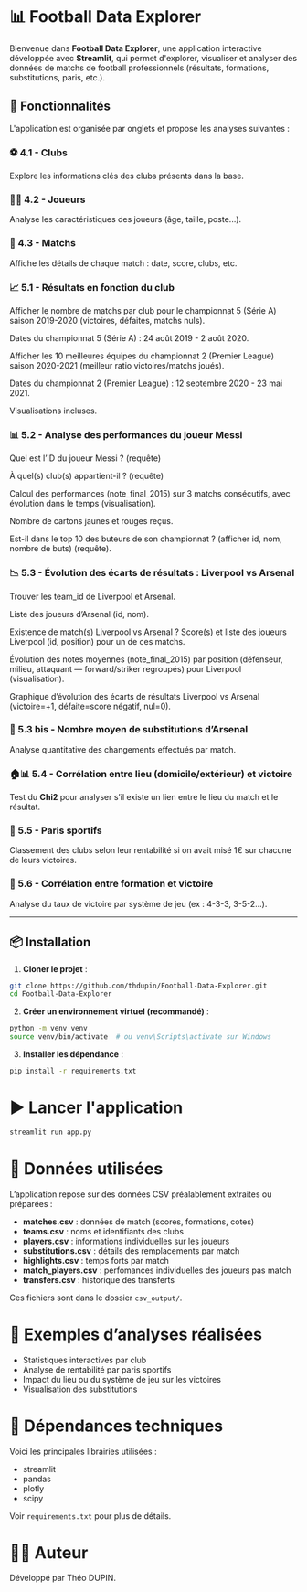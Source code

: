 # 📊 Football Data Explorer

Bienvenue dans **Football Data Explorer**, une application interactive développée avec **Streamlit**, qui permet d'explorer, visualiser et analyser des données de matchs de football professionnels (résultats, formations, substitutions, paris, etc.).

## 🚀 Fonctionnalités

L'application est organisée par onglets et propose les analyses suivantes :

### ⚽️ 4.1 - Clubs
Explore les informations clés des clubs présents dans la base.

### 🧍‍♂️ 4.2 - Joueurs
Analyse les caractéristiques des joueurs (âge, taille, poste...).

### 📅 4.3 - Matchs
Affiche les détails de chaque match : date, score, clubs, etc.

### 📈 5.1 - Résultats en fonction du club
Afficher le nombre de matchs par club pour le championnat 5 (Série A) saison 2019-2020 (victoires, défaites, matchs nuls).

Dates du championnat 5 (Série A) : 24 août 2019 - 2 août 2020.

Afficher les 10 meilleures équipes du championnat 2 (Premier League) saison 2020-2021 (meilleur ratio victoires/matchs joués).

Dates du championnat 2 (Premier League) : 12 septembre 2020 - 23 mai 2021.

Visualisations incluses.

### 📊 5.2 - Analyse des performances du joueur Messi
Quel est l’ID du joueur Messi ? (requête)

À quel(s) club(s) appartient-il ? (requête)

Calcul des performances (note_final_2015) sur 3 matchs consécutifs, avec évolution dans le temps (visualisation).

Nombre de cartons jaunes et rouges reçus.

Est-il dans le top 10 des buteurs de son championnat ? (afficher id, nom, nombre de buts) (requête).

### 📉 5.3 - Évolution des écarts de résultats : Liverpool vs Arsenal
Trouver les team_id de Liverpool et Arsenal.

Liste des joueurs d’Arsenal (id, nom).

Existence de match(s) Liverpool vs Arsenal ? Score(s) et liste des joueurs Liverpool (id, position) pour un de ces matchs.

Évolution des notes moyennes (note_final_2015) par position (défenseur, milieu, attaquant — forward/striker regroupés) pour Liverpool (visualisation).

Graphique d’évolution des écarts de résultats Liverpool vs Arsenal (victoire=+1, défaite=score négatif, nul=0).

### 🔄 5.3 bis - Nombre moyen de substitutions d’Arsenal
Analyse quantitative des changements effectués par match.

### 🏠📊 5.4 - Corrélation entre lieu (domicile/extérieur) et victoire
Test du **Chi2** pour analyser s’il existe un lien entre le lieu du match et le résultat.

### 💸 5.5 - Paris sportifs
Classement des clubs selon leur rentabilité si on avait misé 1€ sur chacune de leurs victoires.

### 🧠 5.6 - Corrélation entre formation et victoire
Analyse du taux de victoire par système de jeu (ex : 4-3-3, 3-5-2...).

---

## 📦 Installation

1. **Cloner le projet** :

```bash
git clone https://github.com/thdupin/Football-Data-Explorer.git
cd Football-Data-Explorer
```

2. **Créer un environnement virtuel (recommandé)** :
```bash
python -m venv venv
source venv/bin/activate  # ou venv\Scripts\activate sur Windows
```

3. **Installer les dépendance** :
```bash
pip install -r requirements.txt
```

# ▶️ Lancer l'application
```bash
streamlit run app.py
```

# 🧠 Données utilisées
L’application repose sur des données CSV préalablement extraites ou préparées :

- **matches.csv** : données de match (scores, formations, cotes)
- **teams.csv** : noms et identifiants des clubs
- **players.csv** : informations individuelles sur les joueurs
- **substitutions.csv** : détails des remplacements par match
- **highlights.csv** : temps forts par match
- **match_players.csv** : perfomances individuelles des joueurs pas match
- **transfers.csv** : historique des transferts

Ces fichiers sont dans le dossier ```csv_output/```.

# 🧪 Exemples d’analyses réalisées
- Statistiques interactives par club
- Analyse de rentabilité par paris sportifs
- Impact du lieu ou du système de jeu sur les victoires
- Visualisation des substitutions

# 📌 Dépendances techniques
Voici les principales librairies utilisées :

- streamlit
- pandas
- plotly
- scipy

Voir ```requirements.txt``` pour plus de détails.

# 👨‍💻 Auteur
Développé par Théo DUPIN.
